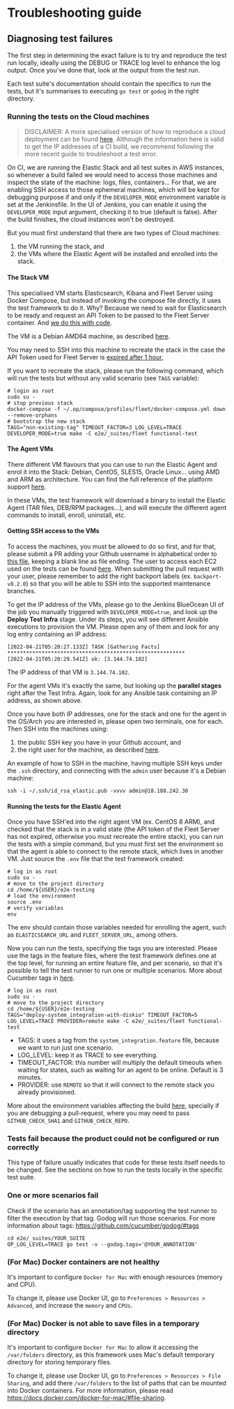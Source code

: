 # Troubleshooting guide

## Diagnosing test failures
The first step in determining the exact failure is to try and reproduce the test run locally, ideally using the DEBUG or TRACE log level to enhance the log output. Once you've done that, look at the output from the test run.

Each test suite's documentation should contain the specifics to run the tests, but it's summarises to executing `go test` or `godog` in the right directory.

### Running the tests on the Cloud machines

> DISCLAIMER: A more specialised version of how to reproduce a cloud deployment can be found [here](../.ci/README.md#running-a-ci-deployment). Although the information here is valid to get the IP addresses of a CI build, we recommend following the more recent guide to troubleshoot a test error.

On CI, we are running the Elastic Stack and all test suites in AWS instances, so whenever a build failed we would need to access those machines and inspect the state of the machine: logs, files, containers... For that, we are enabling SSH access to those ephemeral machines, which will be kept for debugging purpose if and only if the `DEVELOPER_MODE` environment variable is set at the Jenkinsfile. In the UI of Jenkins, you can enable it using the `DEVELOPER_MODE` input argument, checking it to true (default is false). After the build finishes, the cloud instances won't be destroyed.

But you must first understand that there are two types of Cloud machines: 
1) the VM running the stack, and 
2) the VMs where the Elastic Agent will be installed and enrolled into the stack.

#### The Stack VM
This specialised VM starts Elasticsearch, Kibana and Fleet Server using Docker Compose, but instead of invoking the compose file directly, it uses the test framework to do it. Why? Because we need to wait for Elasticsearch to be ready and request an API Token to be passed to the Fleet Server container. And [we do this with code](https://github.com/elastic/e2e-testing/blob/4517dfa134844f720139d6bab3955cc8d9c6685c/e2e/_suites/fleet/fleet.go#L631-L748).

The VM is a Debian AMD64 machine, as described [here](https://github.com/elastic/e2e-testing/blob/4517dfa134844f720139d6bab3955cc8d9c6685c/.ci/.e2e-platforms.yaml#L3-L7).

You may need to SSH into this machine to recreate the stack in the case the API Token used for Fleet Server is [expired after 1 hour](https://www.elastic.co/guide/en/elasticsearch/reference/current/security-settings.html#token-service-settings), 

If you want to recreate the stack, please run the following command, which will run the tests but without any valid scenario (see `TAGS` variable):

```shell
# login as root
sudo su -
# stop previous stack
docker-compose -f ~/.op/compose/profiles/fleet/docker-compose.yml down --remove-orphans
# bootstrap the new stack
TAGS="non-existing-tag" TIMEOUT_FACTOR=3 LOG_LEVEL=TRACE DEVELOPER_MODE=true make -C e2e/_suites/fleet functional-test
```

#### The Agent VMs
There different VM flavours that you can use to run the Elastic Agent and enrol it into the Stack: Debian, CentOS, SLES15, Oracle Linux... using AMD and ARM as architecture. You can find the full reference of the platform support [here](https://github.com/elastic/e2e-testing/blob/4517dfa134844f720139d6bab3955cc8d9c6685c/.ci/.e2e-platforms.yaml#L2-L42).

In these VMs, the test framework will download a binary to install the Elastic Agent (TAR files, DEB/RPM packages...), and will execute the different agent commands to install, enroll, uninstall, etc.

#### Getting SSH access to the VMs
To access the machines, you must be allowed to do so first, and for that, please submit a PR adding your Github username in alphabetical order to [this file](../.ci/ansible/github-ssh-keys), keeping a blank line as file ending. The user to access each EC2 used on the tests can be found [here](https://github.com/elastic/e2e-testing/blob/main/.ci/.e2e-platforms.yaml). When submitting the pull request with your user, please remember to add the right backport labels (ex. `backport-v8.2.0`) so that you will be able to SSH into the supported maintenance branches.

To get the IP address of the VMs, please go to the Jenkins BlueOcean UI of the job you manually triggered with `DEVELOPER_MODE=true`, and look up the **Deploy Test Infra** stage. Under its steps, you will see different Ansible executions to provision the VM. Please open any of them and look for any log entry containing an IP address:

```shell
[2022-04-21T05:20:27.133Z] TASK [Gathering Facts] *********************************************************
[2022-04-21T05:20:29.541Z] ok: [3.144.74.102]
```

The IP address of that VM is `3.144.74.102`.

For the agent VMs it's exactly the same, but looking up the **parallel stages** right after the Test Infra. Again, look for any Ansible task containing an IP address, as shown above.

Once you have both IP addresses, one for the stack and one for the agent in the OS/Arch you are interested in, please open two terminals, one for each. Then SSH into the machines using: 
1) the public SSH key you have in your Github account, and 
2) the right user for the machine, as described [here](https://github.com/elastic/e2e-testing/blob/4517dfa134844f720139d6bab3955cc8d9c6685c/.ci/.e2e-platforms.yaml#L2-L42).

An example of how to SSH in the machine, having multiple SSH keys under the `.ssh` directory, and connecting with the `admin` user because it's a Debian machine:

```shell
ssh -i ~/.ssh/id_rsa_elastic.pub -vvvv admin@18.188.242.30
```

#### Running the tests for the Elastic Agent
Once you have SSH'ed into the right agent VM (ex. CentOS 8 ARM), and checked that the stack is in a valid state (the API token of the Fleet Server has not expired, otherwise you must recreate the entire stack), you can run the tests with a simple command, but you must first set the environment so that the agent is able to connect to the remote stack, which lives in another VM. Just source the `.env` file that the test framework created:

```shell
# log in as root
sudo su -
# move to the project directory
cd /home/${USER}/e2e-testing
# load the environment
source .env
# verify variables
env
```

The env should contain those variables needed for enrolling the agent, such as `ELASTICSEARCH_URL` and `FLEET_SERVER_URL`, among others.

Now you can run the tests, specifying the tags you are interested. Please use the tags in the feature files, where the test framework defines one at the top level, for running an entire feature file, and per scenario, so that it's possible to tell the test runner to run one or multiple scenarios. More about Cucumber tags in [here](https://github.com/cucumber/godog#tags).

```shell
# log in as root
sudo su -
# move to the project directory
cd /home/${USER}/e2e-testing
TAGS="deploy-system_integration-with-diskio" TIMEOUT_FACTOR=5 LOG_LEVEL=TRACE PROVIDER=remote make -C e2e/_suites/fleet functional-test
```

- TAGS: it uses a tag from the `system_integration.feature` file, because we want to run just one scenario.
- LOG_LEVEL: keep it as TRACE to see everything.
- TIMEOUT_FACTOR: this number will multiply the default timeouts when waiting for states, such as waiting for an agent to be online. Default is 3 minutes.
- PROVIDER: use `REMOTE` so that it will connect to the remote stack you already provisioned.

More about the environment variables affecting the build [here](https://github.com/elastic/e2e-testing/tree/main/e2e#environment-variables-affecting-the-build), specially if you are debugging a pull-request, where you may need to pass `GITHUB_CHECK_SHA1` and `GITHUB_CHECK_REPO`.

### Tests fail because the product could not be configured or run correctly
This type of failure usually indicates that code for these tests itself needs to be changed. See the sections on how to run the tests locally in the specific test suite.

### One or more scenarios fail
Check if the scenario has an annotation/tag supporting the test runner to filter the execution by that tag. Godog will run those scenarios. For more information about tags: https://github.com/cucumber/godog/#tags

   ```shell
   cd e2e/_suites/YOUR_SUITE
   OP_LOG_LEVEL=TRACE go test -v --godog.tags='@YOUR_ANNOTATION'
   ```

### (For Mac) Docker containers are not healthy

It's important to configure `Docker for Mac` with enough resources (memory and CPU).

To change it, please use Docker UI, go to `Preferences > Resources > Advanced`, and increase the  `memory` and `CPUs`.

### (For Mac) Docker is not able to save files in a temporary directory

It's important to configure `Docker for Mac` to allow it accessing the `/var/folders` directory, as this framework uses Mac's default temporary directory for storing temporary files.

To change it, please use Docker UI, go to `Preferences > Resources > File Sharing`, and add there `/var/folders` to the list of paths that can be mounted into Docker containers. For more information, please read https://docs.docker.com/docker-for-mac/#file-sharing.
